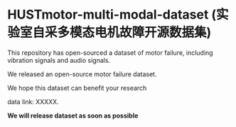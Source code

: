 # HUSTmotor-multi-modal-dataset (实验室自采多模态电机故障开源数据集)
This repository has open-sourced a dataset of motor failure, including vibration signals and audio signals.

We released an open-source motor failure dataset. 

We hope this dataset can benefit your research

data link: XXXXX.

**We will release dataset as soon as possible**
